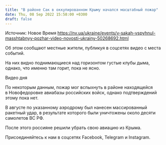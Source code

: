 ```yaml
---
title: "В районе Сак в оккупированном Крыму начался масштабный пожар"
date: Thu, 08 Sep 2022 15:58:00 +0300
draft: false
---
```

Источник: Новое Время https://nv.ua/ukraine/events/v-sakah-vspyhnul-masshtabnyy-pozhar-video-novosti-ukrainy-50268692.html


Об этом сообщают местные жители, публикуя в соцсетях видео с места событий.

На них видно поднимающиеся над горизонтом густые клубы дыма, однако, что именно там горит, пока не ясно.

 Видео дня   

По некоторым данным, пожар мог вспыхнуть в районе находящейся в Новофедоровке авиабазы российских войск, однако подтверждений этому пока нет.

В августе по указанному аэродрому был нанесен массированный ракетный удар, в результате которого были уничтожены около десяти самолетов ВС РФ.

После этого россияне решили убрать свою авиацию из Крыма.

Присоединяйтесь к нам в соцсетях Facebook, Telegram и Instagram.

